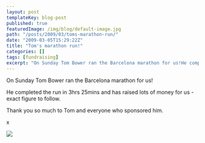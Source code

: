 ```yaml
---
layout: post
templateKey: blog-post
published: true
featuredImage: /img/blog/default-image.jpg
path: "/posts/2009/03/toms-marathon-run/"
date: "2009-03-05T15:29:22Z"
title: "Tom's marathon run!"
categories: []
tags: [fundraising]
excerpt: "On Sunday Tom Bower ran the Barcelona marathon for us!He completed the run in 3hrs 25mins and has r..."
---
```


On Sunday Tom Bower ran the Barcelona marathon for us!

He completed the run in 3hrs 25mins and has raised lots of money for us - exact figure to follow.

Thank you so much to Tom and everyone who sponsored him.

x

![](https://www.landirani.org/image_library/news/full_size/49b01a86a3242cimg0178.jpg)